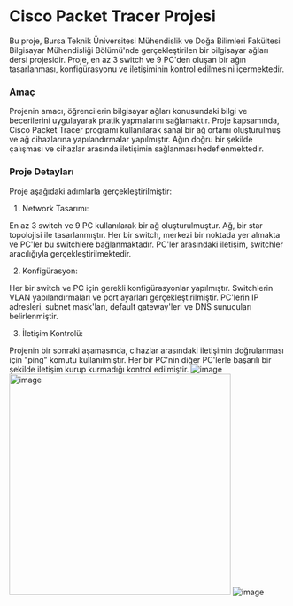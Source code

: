 # Cisco Packet Tracer Projesi

Bu proje, Bursa Teknik Üniversitesi Mühendislik ve Doğa Bilimleri Fakültesi Bilgisayar Mühendisliği Bölümü'nde gerçekleştirilen bir bilgisayar ağları dersi projesidir. Proje, en az 3 switch ve 9 PC'den oluşan bir ağın tasarlanması, konfigürasyonu ve iletişiminin kontrol edilmesini içermektedir.

### Amaç
Projenin amacı, öğrencilerin bilgisayar ağları konusundaki bilgi ve becerilerini uygulayarak pratik yapmalarını sağlamaktır. Proje kapsamında, Cisco Packet Tracer programı kullanılarak sanal bir ağ ortamı oluşturulmuş ve ağ cihazlarına yapılandırmalar yapılmıştır. Ağın doğru bir şekilde çalışması ve cihazlar arasında iletişimin sağlanması hedeflenmektedir.

### Proje Detayları
Proje aşağıdaki adımlarla gerçekleştirilmiştir:

1. Network Tasarımı: 

En az 3 switch ve 9 PC kullanılarak bir ağ oluşturulmuştur. Ağ, bir star topolojisi ile tasarlanmıştır. Her bir switch, merkezi bir noktada yer almakta ve PC'ler bu switchlere bağlanmaktadır. PC'ler arasındaki iletişim, switchler aracılığıyla gerçekleştirilmektedir.

2. Konfigürasyon: 

Her bir switch ve PC için gerekli konfigürasyonlar yapılmıştır. Switchlerin VLAN yapılandırmaları ve port ayarları gerçekleştirilmiştir. PC'lerin IP adresleri, subnet mask'ları, default gateway'leri ve DNS sunucuları belirlenmiştir.

3. İletişim Kontrolü: 

Projenin bir sonraki aşamasında, cihazlar arasındaki iletişimin doğrulanması için "ping" komutu kullanılmıştır. Her bir PC'nin diğer PC'lerle başarılı bir şekilde iletişim kurup kurmadığı kontrol edilmiştir.
![image](https://github.com/deryaozturkk/CiscoPacketTracerProject/assets/72493701/619cd857-0067-4a7b-aad4-46fe7509ce48)
<img src="https://github.com/deryaozturkk/CiscoPacketTracerProject/assets/72493701/8a46c9ff-9efe-46af-97b4-b67b35df89a4" alt="image" width="400">
![image](https://github.com/deryaozturkk/CiscoPacketTracerProject/assets/72493701/3a3b93c6-bf57-4f6f-b0b2-bb15a9b49cae)


